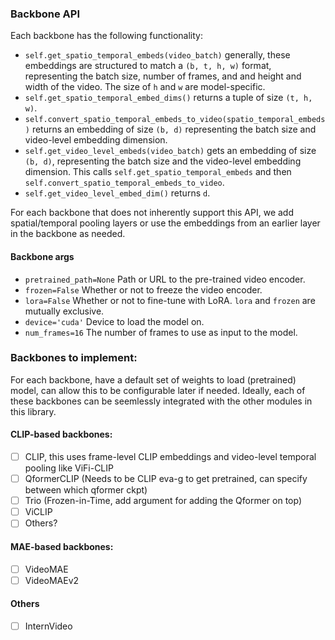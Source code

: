 ### Backbone API
Each backbone has the following functionality:
- `self.get_spatio_temporal_embeds(video_batch)` generally, these embeddings are structured to match a `(b, t, h, w)` format, representing the batch size, number of frames, and and height and width of the video.  The size of `h` and `w` are model-specific.
- `self.get_spatio_temporal_embed_dims()` returns a tuple of size `(t, h, w)`.
- `self.convert_spatio_temporal_embeds_to_video(spatio_temporal_embeds)` returns an embedding of size `(b, d)` representing the batch size and video-level embedding dimension.
- `self.get_video_level_embeds(video_batch)` gets an embedding of size `(b, d)`, representing the batch size and the video-level embedding dimension.  This calls `self.get_spatio_temporal_embeds` and then `self.convert_spatio_temporal_embeds_to_video`.
- `self.get_video_level_embed_dim()` returns `d`.

For each backbone that does not inherently support this API, we add spatial/temporal pooling layers or use the embeddings from an earlier layer in the backbone as needed.  

#### Backbone args
- `pretrained_path=None` Path or URL to the pre-trained video encoder.
- `frozen=False` Whether or not to freeze the video encoder.
- `lora=False` Whether or not to fine-tune with LoRA.  `lora` and `frozen` are mutually exclusive.
- `device='cuda'` Device to load the model on.
- `num_frames=16` The number of frames to use as input to the model.

### Backbones to implement:
For each backbone, have a default set of weights to load (pretrained) model, can allow this to be configurable later if needed.  Ideally, each of these backbones can be seemlessly integrated with the other modules in this library.

#### CLIP-based backbones:
- [ ] CLIP, this uses frame-level CLIP embeddings and video-level temporal pooling like ViFi-CLIP
- [ ] QformerCLIP (Needs to be CLIP eva-g to get pretrained, can specify between which qformer ckpt)
- [ ] Trio (Frozen-in-Time, add argument for adding the Qformer on top)
- [ ] ViCLIP 
- [ ] Others?

#### MAE-based backbones:
- [ ]  VideoMAE
- [ ]  VideoMAEv2

#### Others
- [ ] InternVideo